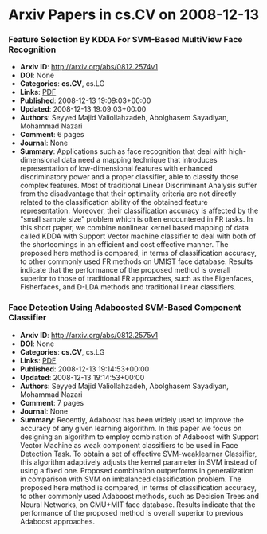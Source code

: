 # Arxiv Papers in cs.CV on 2008-12-13
### Feature Selection By KDDA For SVM-Based MultiView Face Recognition
- **Arxiv ID**: http://arxiv.org/abs/0812.2574v1
- **DOI**: None
- **Categories**: **cs.CV**, cs.LG
- **Links**: [PDF](http://arxiv.org/pdf/0812.2574v1)
- **Published**: 2008-12-13 19:09:03+00:00
- **Updated**: 2008-12-13 19:09:03+00:00
- **Authors**: Seyyed Majid Valiollahzadeh, Abolghasem Sayadiyan, Mohammad Nazari
- **Comment**: 6 pages
- **Journal**: None
- **Summary**: Applications such as face recognition that deal with high-dimensional data need a mapping technique that introduces representation of low-dimensional features with enhanced discriminatory power and a proper classifier, able to classify those complex features. Most of traditional Linear Discriminant Analysis suffer from the disadvantage that their optimality criteria are not directly related to the classification ability of the obtained feature representation. Moreover, their classification accuracy is affected by the "small sample size" problem which is often encountered in FR tasks. In this short paper, we combine nonlinear kernel based mapping of data called KDDA with Support Vector machine classifier to deal with both of the shortcomings in an efficient and cost effective manner. The proposed here method is compared, in terms of classification accuracy, to other commonly used FR methods on UMIST face database. Results indicate that the performance of the proposed method is overall superior to those of traditional FR approaches, such as the Eigenfaces, Fisherfaces, and D-LDA methods and traditional linear classifiers.



### Face Detection Using Adaboosted SVM-Based Component Classifier
- **Arxiv ID**: http://arxiv.org/abs/0812.2575v1
- **DOI**: None
- **Categories**: **cs.CV**, cs.LG
- **Links**: [PDF](http://arxiv.org/pdf/0812.2575v1)
- **Published**: 2008-12-13 19:14:53+00:00
- **Updated**: 2008-12-13 19:14:53+00:00
- **Authors**: Seyyed Majid Valiollahzadeh, Abolghasem Sayadiyan, Mohammad Nazari
- **Comment**: 7 pages
- **Journal**: None
- **Summary**: Recently, Adaboost has been widely used to improve the accuracy of any given learning algorithm. In this paper we focus on designing an algorithm to employ combination of Adaboost with Support Vector Machine as weak component classifiers to be used in Face Detection Task. To obtain a set of effective SVM-weaklearner Classifier, this algorithm adaptively adjusts the kernel parameter in SVM instead of using a fixed one. Proposed combination outperforms in generalization in comparison with SVM on imbalanced classification problem. The proposed here method is compared, in terms of classification accuracy, to other commonly used Adaboost methods, such as Decision Trees and Neural Networks, on CMU+MIT face database. Results indicate that the performance of the proposed method is overall superior to previous Adaboost approaches.



